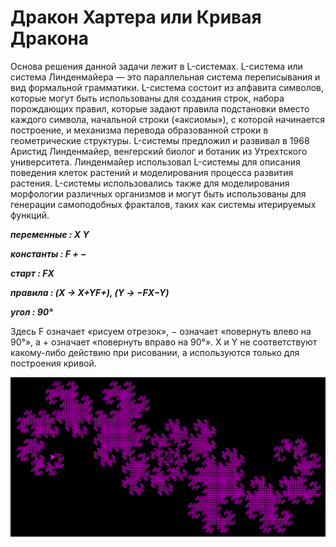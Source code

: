 # Дракон Хартера или Кривая Дракона #

Основа решения данной задачи лежит в L-системах. L-система или система Линденмайера — это параллельная система переписывания и вид формальной грамматики. L-система состоит из алфавита символов, которые могут быть использованы для создания строк, набора порождающих правил, которые задают правила подстановки вместо каждого символа, начальной строки («аксиомы»), с которой начинается построение, и механизма перевода образованной строки в геометрические структуры. L-системы предложил и развивал в 1968 Аристид Линденмайер, венгерский биолог и ботаник из Утрехтского университета. Линденмайер использовал L-системы для описания поведения клеток растений и моделирования процесса развития растения. L-системы использовались также для моделирования морфологии различных организмов и могут быть использованы для генерации самоподобных фракталов, таких как системы итерируемых функций.

   ***переменные : X Y***
   
   ***константы : F + −***
   
   ***старт  : FX***
   
   ***правила  : (X → X+YF+), (Y → −FX−Y)***
   
   ***угол  : 90°***

Здесь F означает «рисуем отрезок», − означает «повернуть влево на 90°», а + означает «повернуть вправо на 90°». X и Y не соответствуют какому-либо действию при рисовании, а используются только для построения кривой. 

![image](https://github.com/Garmonik/Fractal/blob/main/03.Harter%20Dragon/pic.png)
